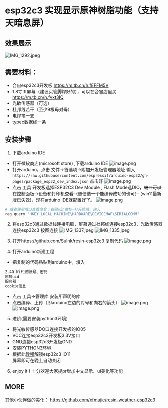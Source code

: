 # esp32c3 实现显示原神树脂功能（支持天暗息屏）
## 效果展示
![IMG_1292.jpeg](https://s2.loli.net/2022/07/01/Do2lySqEmLNHrf1.jpg)
## 需要材料：
* 合宙esp32c3开发板 https://m.tb.cn/h.fEFFM5V
* 1.8寸tft屏幕（建议买管脚焊好的），可以在合宙店里买 https://m.tb.cn/h.fvxt3IQ
* 光敏传感器（可选）
* 杜邦线若干（至少9根母对母）
* 电焊笔一支
* typec数据线一条

## 安装步骤
1. 下载arduino IDE
* 打开微软商店(microsoft store) ,下载arduino IDE
![image.png](https://s2.loli.net/2022/06/30/M9FryCj8WEoSZvH.png)
 *  打开arduino，点击 文件->首选项->附加开发板管理器地址 输入 `https://raw.githubusercontent.com/espressif/arduino-esp32/gh-pages/package_esp32_dev_index.json` 点击好
![image.png](https://s2.loli.net/2022/06/30/KvNjeGPFMl1x2fZ.png) 
* 点击 工具 开发板选择ESP32C3 Dev Module , Flash Mode选DIO，~~端口可以在控制面板->设备和打印机查看（随便选一个能编译成功的也可）~~ (win11最新版已失效)，现在arduino IDE就配置好了。
![image.png](https://s2.loli.net/2022/07/01/K2h6YsqCQS5UwnJ.png)

``` bash
# 或者使用端口查看命令：右键win徽标-打开终端，输入
reg query "HKEY_LOCAL_MACHINE\HARDWARE\DEVICEMAP\SERIALCOMM"
```

2. 将esp32c3通过数据线连接电脑，屏幕通过杜邦线连接esp32c3，光敏传感器连接esp32c3
	按图连接
![IMG_1337.jpeg](https://s2.loli.net/2022/07/01/AXvs9GzB5Rgi37Z.jpg)
![IMG_1335.jpeg](https://s2.loli.net/2022/07/01/arqiT5F2EcJIX1o.jpg)


3. 打开https://github.com/SuInk/resin-esp32c3 复制代码
![image.png](https://s2.loli.net/2022/07/01/AZdBSav31Jtz7WG.png)


4. 打开arduino新建工程

* 把复制的代码粘贴到arduino中，填入

``` bash
2.4G WiFi的账号、密码
原神uid
服务器
cookie信息
```
*  点击 工具->管理库 安装所声明的库
*  点击编译、上传（即arduino左边的对号和向右的箭头）
![image.png](https://s2.loli.net/2022/07/01/96CfwlWKtvqATQB.png)
![image.png](https://s2.loli.net/2022/07/01/1aQnXrZLeKBRzS3.png)
5. 进阶(需要安装python3环境)
* 将光敏传感器DO口连接开发板的IO05  
* VCC连接esp32c3开发板3.3V接口  
* GND连接esp32c3开发板GND  
* 安装PYTHON3环境  
* 根据此[教程](https://b23.tv/sDdGMto)解锁esp32c3 IO11   
屏幕即可在晚上自动关闭  
6. enjoy it！十分欢迎大家提pr增加中文显示、ui美化等功能
## MORE
其他小伙伴做的美化：
https://github.com/xfmujie/resin-weather-esp32c3
